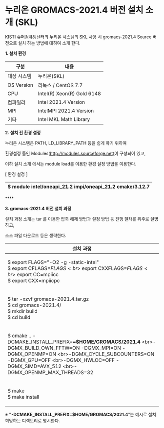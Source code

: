 # 누리온 GROMACS-2021.4 버전 설치 소개 (SKL)

KISTI 슈퍼컴퓨팅센터의 누리온 시스템의 SKL 사용 시  gromacs-2021.4 Source 버전으로 설치 하는 방법에 대하여 소개 한다.

&#x20;

**1. 설치 환경**

|  **구분**      | **내용**                      |
| ------------ | --------------------------- |
|  대상 시스템      |  누리온(SKL)                   |
|  OS Version  |  리눅스 / CentOS 7.7           |
|  CPU         |  Intel(R) Xeon(R) Gold 6148 |
|  컴파일러        |  Intel 2021.4 Version       |
|  MPI         |  IntelMPI 2021.4 Version    |
|  기타          |  Intel MKL Math Library     |

&#x20;

**2. 설치 전 환경 설정**

&#x20;

&#x20; 누리온 시스템은 PATH, LD\_LIBRARY\_PATH 등을 쉽게 하기 위하여&#x20;

&#x20; 환경설정 툴인 Modules([http://modules.sourceforge.net)](http://modules.sourceforge.net\)/)이 구성되어 있고,

&#x20; 이하 설치 소개 에서는 module load를 이용한 환경 설정 방법을 이용한다.

&#x20;

\[ 환경 설정 ]

|  $ module intel/oneapi\_21.2 impi/oneapi\_21.2 cmake/3.12.7 |
| ----------------------------------------------------------- |

&#x20;

&#x20;****&#x20;

**3. gromacs-2021.4 버전 설치 과정**

&#x20;설치 과정 소개는 tar 를 이용한 압축 해제 방법과 설정 방법 등 진행 절차를 위주로 설명하고,

&#x20;소스 파일 다운로드 등은 생략한다. &#x20;

|  **설치 과정**                                                                                                                                                                                                                                                                                                                                                                                                                                                                                                                                                         |
| ------------------------------------------------------------------------------------------------------------------------------------------------------------------------------------------------------------------------------------------------------------------------------------------------------------------------------------------------------------------------------------------------------------------------------------------------------------------------------------------------------------------------------------------------------------------ |
| <p>$ export FLAGS="-O2 -g -static-intel"<br>$ export CFLAGS=$FLAGS <br>$ export CXXFLAGS=$FLAGS <br>$ export CC=mpiicc <br>$ export CXX=mpiicpc<br><br><br>$ tar -xzvf gromacs-2021.4.tar.gz<br>$ cd gromacs-2021.4/<br>$ mkdir build<br>$ cd build<br><br><br>$ cmake .. -DCMAKE_INSTALL_PREFIX=<strong>=$HOME/GROMACS/2021.4</strong> \<br>-DGMX_BUILD_OWN_FFTW=ON -DGMX_MPI=ON -DGMX_OPENMP=ON \<br>-DGMX_CYCLE_SUBCOUNTERS=ON -DGMX_GPU=OFF \<br>-DGMX_HWLOC=OFF -DGMX_SIMD=AVX_512 \<br>-DGMX_OPENMP_MAX_THREADS=32<br><br><br> $ make<br> $ make install</p> |

※ **"-DCMAKE\_INSTALL\_PREFIX=$HOME/GROMACS/2021.4**"는 예시로 설치 희망하는 디렉토리로 명시한다.
